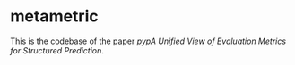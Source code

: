# metametric
This is the codebase of the paper _pypA Unified View of Evaluation Metrics for Structured Prediction_.

